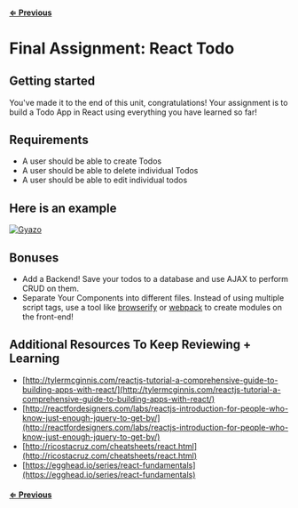 #### [⇐ Previous](08-immutable-models.md)

# Final Assignment: React Todo

## Getting started

You've made it to the end of this unit, congratulations! Your assignment is to build a Todo App in React using everything you have learned so far!

## Requirements

* A user should be able to create Todos
* A user should be able to delete individual Todos
* A user should be able to edit individual todos

## Here is an example

[![Gyazo](https://i.gyazo.com/5b3ab94cf095437153ffd86605cad817.gif)](https://gyazo.com/5b3ab94cf095437153ffd86605cad817)

## Bonuses

- Add a Backend! Save your todos to a database and use AJAX to perform CRUD on them.
- Separate Your Components into different files. Instead of using multiple script tags, use a tool like [browserify](http://browserify.org/) or [webpack](https://webpack.github.io/) to create modules on the front-end!

## Additional Resources To Keep Reviewing + Learning

 * [http://tylermcginnis.com/reactjs-tutorial-a-comprehensive-guide-to-building-apps-with-react/](http://tylermcginnis.com/reactjs-tutorial-a-comprehensive-guide-to-building-apps-with-react/)
 * [http://reactfordesigners.com/labs/reactjs-introduction-for-people-who-know-just-enough-jquery-to-get-by/](http://reactfordesigners.com/labs/reactjs-introduction-for-people-who-know-just-enough-jquery-to-get-by/)
 * [http://ricostacruz.com/cheatsheets/react.html](http://ricostacruz.com/cheatsheets/react.html)
 * [https://egghead.io/series/react-fundamentals](https://egghead.io/series/react-fundamentals)

#### [⇐ Previous](08-immutable-models.md)
